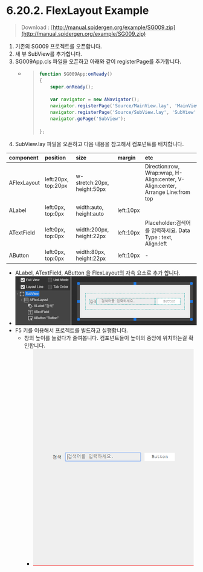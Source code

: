 # 6.20.2. FlexLayout Example

> Download : [http://manual.spidergen.org/example/SG009.zip](http://manual.spidergen.org/example/SG009.zip)

1. 기존의 SG009 프로젝트를 오픈합니다.
2. 새 뷰  SubView를 추가합니다.
3. SG009App.cls 파일을 오픈하고 아래와 같이 registerPage를 추가합니다.
   * > ```javascript
     > function SG009App:onReady()
     > {
     >     super.onReady();
     >
     >     var navigator = new ANavigator();
     >     navigator.registerPage('Source/MainView.lay', 'MainView');
     >     navigator.registerPage('Source/SubView.lay', 'SubView');
     >     navigator.goPage('SubView');
     >
     > };
     > ```
4. SubView.lay 파일을 오픈하고 다음 내용을 참고해서 컴포넌트를 배치합니다.

| component | position | size | margin | etc |
| :--- | :--- | :--- | :--- | :--- |
| AFlexLayout | left:20px, top:20px | w-stretch:20px, height:50px |  | Direction:row, Wrap:wrap, H-Align:center, V-Align:center, Arrange Line:from top |
| ALabel | left:0px, top:0px | width:auto, height:auto | left:10px |  |
| ATextField | left:0px, top:0px | width:200px, height:22px | left:10px | Placeholder:검색어를 입력하세요. Data Type : text, Align:left |
| AButton | left:0px, top:0px | width:80px, height:22px | left:10px | - |

* ALabel, ATextField, AButton 을 FlexLayout의 자속 요소로 추가 합니다.
* ![](../../.gitbook/assets/flexlayout-ex-005.png)
* F5 키를 이용해서 프로젝트를 빌드하고 실행합니다.
  * 창의 높이를 늘렸다가 줄여봅니다. 컴포넌트들이 높이의 중앙에 위치하는걸 확인합니다.
    * ![](../../.gitbook/assets/flexlayout-ex-008.png)

